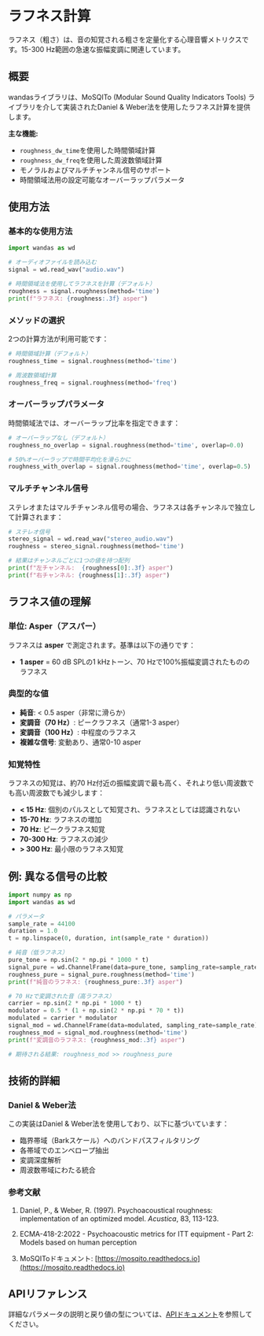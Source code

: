 # ラフネス計算

ラフネス（粗さ）は、音の知覚される粗さを定量化する心理音響メトリクスです。15-300 Hz範囲の急速な振幅変調に関連しています。

## 概要

wandasライブラリは、MoSQITo (Modular Sound Quality Indicators Tools) ライブラリを介して実装されたDaniel & Weber法を使用したラフネス計算を提供します。

**主な機能:**
- `roughness_dw_time`を使用した時間領域計算
- `roughness_dw_freq`を使用した周波数領域計算
- モノラルおよびマルチチャンネル信号のサポート
- 時間領域法用の設定可能なオーバーラップパラメータ

## 使用方法

### 基本的な使用方法

```python
import wandas as wd

# オーディオファイルを読み込む
signal = wd.read_wav("audio.wav")

# 時間領域法を使用してラフネスを計算（デフォルト）
roughness = signal.roughness(method='time')
print(f"ラフネス: {roughness:.3f} asper")
```

### メソッドの選択

2つの計算方法が利用可能です：

```python
# 時間領域計算（デフォルト）
roughness_time = signal.roughness(method='time')

# 周波数領域計算
roughness_freq = signal.roughness(method='freq')
```

### オーバーラップパラメータ

時間領域法では、オーバーラップ比率を指定できます：

```python
# オーバーラップなし（デフォルト）
roughness_no_overlap = signal.roughness(method='time', overlap=0.0)

# 50%オーバーラップで時間平均化を滑らかに
roughness_with_overlap = signal.roughness(method='time', overlap=0.5)
```

### マルチチャンネル信号

ステレオまたはマルチチャンネル信号の場合、ラフネスは各チャンネルで独立して計算されます：

```python
# ステレオ信号
stereo_signal = wd.read_wav("stereo_audio.wav")
roughness = stereo_signal.roughness(method='time')

# 結果はチャンネルごとに1つの値を持つ配列
print(f"左チャンネル:  {roughness[0]:.3f} asper")
print(f"右チャンネル: {roughness[1]:.3f} asper")
```

## ラフネス値の理解

### 単位: Asper（アスパー）

ラフネスは **asper** で測定されます。基準は以下の通りです：
- **1 asper** = 60 dB SPLの1 kHzトーン、70 Hzで100%振幅変調されたもののラフネス

### 典型的な値

- **純音**: < 0.5 asper（非常に滑らか）
- **変調音（70 Hz）**: ピークラフネス（通常1-3 asper）
- **変調音（100 Hz）**: 中程度のラフネス
- **複雑な信号**: 変動あり、通常0-10 asper

### 知覚特性

ラフネスの知覚は、約70 Hz付近の振幅変調で最も高く、それより低い周波数でも高い周波数でも減少します：

- **< 15 Hz**: 個別のパルスとして知覚され、ラフネスとしては認識されない
- **15-70 Hz**: ラフネスの増加
- **70 Hz**: ピークラフネス知覚
- **70-300 Hz**: ラフネスの減少
- **> 300 Hz**: 最小限のラフネス知覚

## 例: 異なる信号の比較

```python
import numpy as np
import wandas as wd

# パラメータ
sample_rate = 44100
duration = 1.0
t = np.linspace(0, duration, int(sample_rate * duration))

# 純音（低ラフネス）
pure_tone = np.sin(2 * np.pi * 1000 * t)
signal_pure = wd.ChannelFrame(data=pure_tone, sampling_rate=sample_rate)
roughness_pure = signal_pure.roughness(method='time')
print(f"純音のラフネス: {roughness_pure:.3f} asper")

# 70 Hzで変調された音（高ラフネス）
carrier = np.sin(2 * np.pi * 1000 * t)
modulator = 0.5 * (1 + np.sin(2 * np.pi * 70 * t))
modulated = carrier * modulator
signal_mod = wd.ChannelFrame(data=modulated, sampling_rate=sample_rate)
roughness_mod = signal_mod.roughness(method='time')
print(f"変調音のラフネス: {roughness_mod:.3f} asper")

# 期待される結果: roughness_mod >> roughness_pure
```

## 技術的詳細

### Daniel & Weber法

この実装はDaniel & Weber法を使用しており、以下に基づいています：
- 臨界帯域（Barkスケール）へのバンドパスフィルタリング
- 各帯域でのエンベロープ抽出
- 変調深度解析
- 周波数帯域にわたる統合

### 参考文献

1. Daniel, P., & Weber, R. (1997). Psychoacoustical roughness: implementation of an optimized model. *Acustica*, 83, 113-123.

2. ECMA-418-2:2022 - Psychoacoustic metrics for ITT equipment - Part 2: Models based on human perception

3. MoSQIToドキュメント: [https://mosqito.readthedocs.io](https://mosqito.readthedocs.io)

## APIリファレンス

詳細なパラメータの説明と戻り値の型については、[APIドキュメント](../api/processing.md#心理音響メトリクス)を参照してください。
